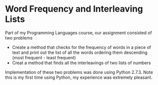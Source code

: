 Word Frequency and Interleaving Lists
===================

Part of my Programming Languages course, our assignment consisted of two problems

- Create a method that checks for the frequency of words in a piece of text and print out the list of all the words ordering them descending (most frequent - least frequent) 
- Creat a method that finds all the interleavings of two lists of numbers

Implementation of these two problems was done using Python 2.7.3. Note this is my first time using Python, my experience was extremely pleasant.
